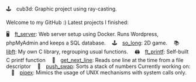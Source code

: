 🕹 cub3d: Graphic project using ray-casting.

Welcome to my GitHub :)
Latest projects I finished:

🖥 [ft_server](https://github.com/ali-tevfik/Codam/tree/master/ft_server2): Web server setup using Docker. Runs Wordpress, phpMyAdmin and keeps a SQL database.
 🕹 [so_long](https://github.com/ali-tevfik/So_Long): 2D game.
 📚 [libft](https://github.com/ali-tevfik/Codam/tree/master/Libft): My own C library, regrouping usual functions.
 🖨 [ft_printf](https://github.com/ali-tevfik/Codam/tree/master/ft_printf): Self-built C printf function
 📄 [get_next_line](https://github.com/ali-tevfik/Codam/tree/master/Get%20Next%20Line): Reads one line at the time from a file descriptor
 🔢 [push_swap](https://github.com/ali-tevfik/Codam/tree/master/push_swap): Sorts a stack of numbers
Currently working on:
 🍴 [pipex](https://github.com/ali-tevfik/Pipex): Mimics the usage of UNIX mechanisms with system calls only.

